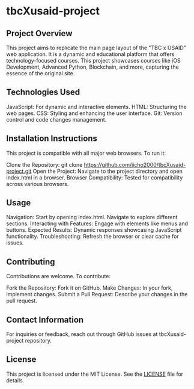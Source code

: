 # tbcXusaid-project
## Project Overview
This project aims to replicate the main page layout of the "TBC x USAID" web application. It is a dynamic and educational platform that offers technology-focused courses. This project showcases courses like iOS Development, Advanced Python, Blockchain, and more, capturing the essence of the original site.

## Technologies Used
JavaScript: For dynamic and interactive elements.
HTML: Structuring the web pages.
CSS: Styling and enhancing the user interface.
Git: Version control and code changes management.
## Installation Instructions
This project is compatible with all major web browsers. To run it:

Clone the Repository: git clone https://github.com/jicho2000/tbcXusaid-project.git
Open the Project: Navigate to the project directory and open index.html in a browser.
Browser Compatibility: Tested for compatibility across various browsers.
## Usage
Navigation: Start by opening index.html. Navigate to explore different sections.
Interacting with Features: Engage with elements like menus and buttons.
Expected Results: Dynamic responses showcasing JavaScript functionality.
Troubleshooting: Refresh the browser or clear cache for issues.
## Contributing
Contributions are welcome. To contribute:

Fork the Repository: Fork it on GitHub.
Make Changes: In your fork, implement changes.
Submit a Pull Request: Describe your changes in the pull request.
## Contact Information
For inquiries or feedback, reach out through GitHub issues at tbcXusaid-project repository.

## License
This project is licensed under the MIT License. See the [LICENSE](./LICENSE) file for details.
